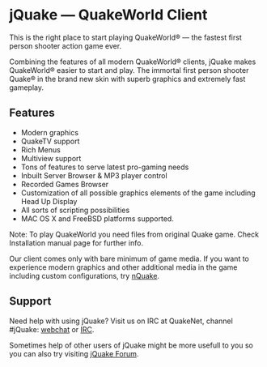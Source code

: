 # jQuake — QuakeWorld Client

This is the right place to start playing QuakeWorld&reg; — the fastest first
person shooter action game ever.

Combining the features of all modern QuakeWorld® clients, jQuake makes
QuakeWorld&reg; easier to start and play. The immortal first person shooter
Quake&reg; in the brand new skin with superb graphics and extremely fast
gameplay.

## Features

 * Modern graphics
 * QuakeTV support
 * Rich Menus
 * Multiview support
 * Tons of features to serve latest pro-gaming needs
 * Inbuilt Server Browser & MP3 player control
 * Recorded Games Browser
 * Customization of all possible graphics elements of the game including Head Up Display
 * All sorts of scripting possibilities
 * MAC OS X and FreeBSD platforms supported.

Note: To play QuakeWorld you need files from original Quake game. Check
Installation manual page for further info.

Our client comes only with bare minimum of game media. If you want to
experience modern graphics and other additional media in the game including
custom configurations, try [nQuake][nQuake].

## Support

Need help with using jQuake? Visit us on IRC at QuakeNet, channel #jQuake:
[webchat][webchat] or [IRC][IRC].

Sometimes help of other users of jQuake might be more usefull to you so you
can also try visiting [jQuake Forum][forum].

 [nQuake]: http://nquake.com/
 [webchat]: http://webchat.quakenet.org/?channels=#jquake
 [IRC]: irc://irc.quakenet.org/#jquake
 [forum]: http://#
